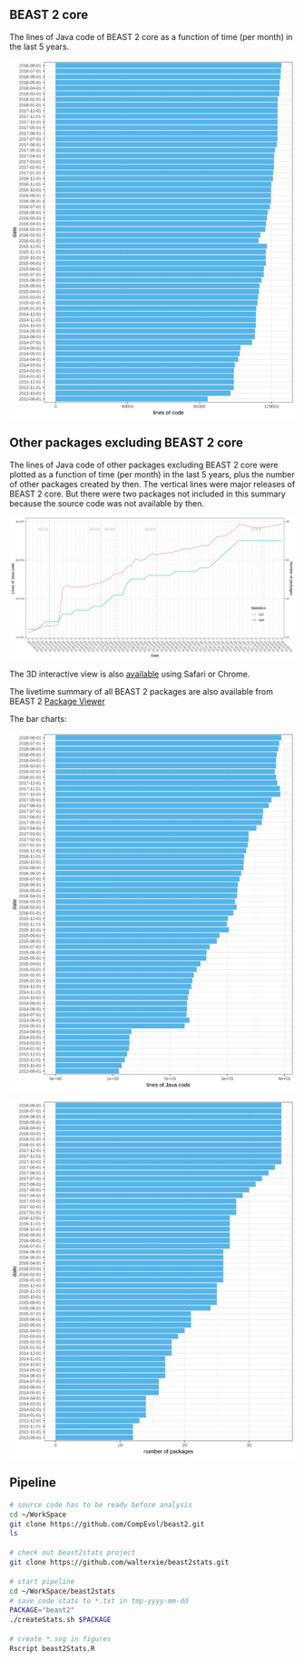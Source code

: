 ## BEAST 2 core

The lines of Java code of BEAST 2 core as a function of time (per month) in the last 5 years.

![BEAST 2 core](figures/beast2.svg)

## Other packages excluding BEAST 2 core

The lines of Java code of other packages excluding BEAST 2 core were plotted as a function of time (per month) in the last 5 years,
plus the number of other packages created by then. 
The vertical lines were major releases of BEAST 2 core.
But there were two packages not included in this summary because the source code was not available by then.

![LoC + NoP](figures/other-packages.svg)

The 3D interactive view is also [available](https://walterxie.github.io/beast2stats/3d) using Safari or Chrome.

The livetime summary of all BEAST 2 packages are also available from BEAST 2 [Package Viewer](https://compevol.github.io/CBAN/)

The bar charts:

![packages LoC](figures/other-packages-LoC.svg)

![packages NoP](figures/other-packages-NoP.svg)


## Pipeline

```bash
# source code has to be ready before analysis
cd ~/WorkSpace
git clone https://github.com/CompEvol/beast2.git
ls

# check out beast2stats project
git clone https://github.com/walterxie/beast2stats.git

# start pipeline
cd ~/WorkSpace/beast2stats
# save code stats to *.txt in tmp-yyyy-mm-dd
PACKAGE="beast2"
./createStats.sh $PACKAGE

# create *.svg in figures
Rscript beast2Stats.R
```

